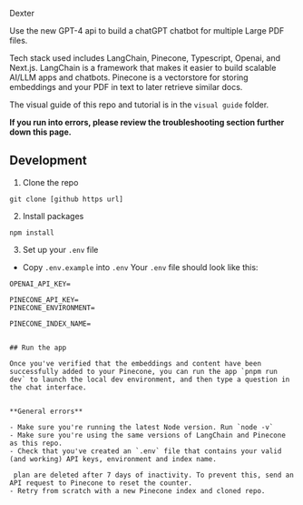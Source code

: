 Dexter

Use the new GPT-4 api to build a chatGPT chatbot for multiple Large PDF files.

Tech stack used includes LangChain, Pinecone, Typescript, Openai, and Next.js. LangChain is a framework that makes it easier to build scalable AI/LLM apps and chatbots. Pinecone is a vectorstore for storing embeddings and your PDF in text to later retrieve similar docs.


The visual guide of this repo and tutorial is in the `visual guide` folder.

**If you run into errors, please review the troubleshooting section further down this page.**

## Development

1. Clone the repo

```
git clone [github https url]
```

2. Install packages

```
npm install
```

3. Set up your `.env` file

- Copy `.env.example` into `.env`
  Your `.env` file should look like this:

```
OPENAI_API_KEY=

PINECONE_API_KEY=
PINECONE_ENVIRONMENT=

PINECONE_INDEX_NAME=


## Run the app

Once you've verified that the embeddings and content have been successfully added to your Pinecone, you can run the app `pnpm run dev` to launch the local dev environment, and then type a question in the chat interface.


**General errors**

- Make sure you're running the latest Node version. Run `node -v`
- Make sure you're using the same versions of LangChain and Pinecone as this repo.
- Check that you've created an `.env` file that contains your valid (and working) API keys, environment and index name.

 plan are deleted after 7 days of inactivity. To prevent this, send an API request to Pinecone to reset the counter.
- Retry from scratch with a new Pinecone index and cloned repo.

